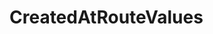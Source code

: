 #  CreatedAtRouteValues

<api-schema openapi-path="../../../api-specs/swagger-otr-api.json" name="CreatedAtRouteValues"/>